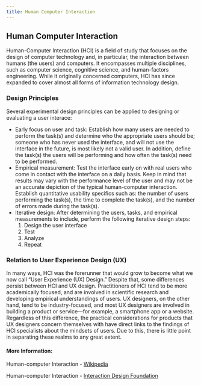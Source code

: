```yaml
---
title: Human Computer Interaction
---
```

## Human Computer Interaction
Human-Computer Interaction (HCI) is a field of study that focuses on the design of computer technology and, in particular, the interaction between humans (the users) and computers. It encompasses multiple disciplines, such as computer science, cognitive science, and human-factors engineering. While it originally concerned computers, HCI has since expanded to cover almost all forms of information technology design.

### Design Principles
Several experimental design principles can be applied to designing or evaluating a user interace:

* Early focus on user and task: Establish how many users are needed to perform the task(s) and determine who the appropriate users should be; someone who has never used the interface, and will not use the interface in the future, is most likely not a valid user. In addition, define the task(s) the users will be performing and how often the task(s) need to be performed.
* Empirical measurement: Test the interface early on with real users who come in contact with the interface on a daily basis. Keep in mind that results may vary with the performance level of the user and may not be an accurate depiction of the typical human-computer interaction. Establish quantitative usability specifics such as: the number of users performing the task(s), the time to complete the task(s), and the number of errors made during the task(s).
* Iterative design: After determining the users, tasks, and empirical measurements to include, perform the following iterative design steps:
  1. Design the user interface
  2. Test
  3. Analyze
  4. Repeat

### Relation to User Experience Design (UX)
In many ways, HCI was the forerunner that would grow to become what we now call “User Experience (UX) Design.” Despite that, some differences persist between HCI and UX design. Practitioners of HCI tend to be more academically focused, and are involved in scientific research and developing empirical understandings of users. UX designers, on the other hand, tend to be industry-focused, and most UX designers are involved in building a product or service—for example, a smartphone app or a website. Regardless of this difference, the practical considerations for products that UX designers concern themselves with have direct links to the findings of HCI specialists about the mindsets of users. Due to this, there is little point in separating these realms to any great extent.

<!-- The article goes here, in GitHub-flavored Markdown. Feel free to add YouTube videos, images, and CodePen/JSBin embeds  -->




#### More Information:
<!-- Please add any articles you think might be helpful to read before writing the article -->
Human-computer Interaction - <a href='https://en.wikipedia.org/wiki/Human–computer_interaction' target='_blank' rel='nofollow'>Wikipedia</a>

Human-computer Interaction - <a href='https://www.interaction-design.org/literature/topics/human-computer-interaction' target='_blank' rel='nofollow'>Interaction Design Foundation</a>




